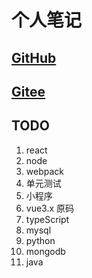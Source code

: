 
# 个人笔记

## [GitHub](https://xuan-zhang.github.io/Notes/)

## [Gitee](https://xuan-zhang.gitee.io/)

## TODO

1. react
2. node
3. webpack
4. 单元测试
5. 小程序
6. vue3.x 原码
7. typeScript
8. mysql
9. python
10. mongodb
11. java
